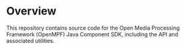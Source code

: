 # Overview

This repository contains source code for the Open Media Processing Framework (OpenMPF) Java Component SDK, including the API and associated utilities.